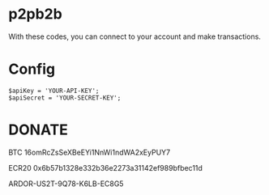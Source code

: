 
# p2pb2b
With these codes, you can connect to your account and make transactions.




# Config

	$apiKey = 'YOUR-API-KEY';
    $apiSecret = 'YOUR-SECRET-KEY';

# DONATE

BTC 16omRcZsSeXBeEYi1NnWi1ndWA2xEyPUY7

ECR20 0x6b57b1328e332b36e2273a31142ef989bfbec11d

ARDOR-US2T-9Q78-K6LB-EC8G5


